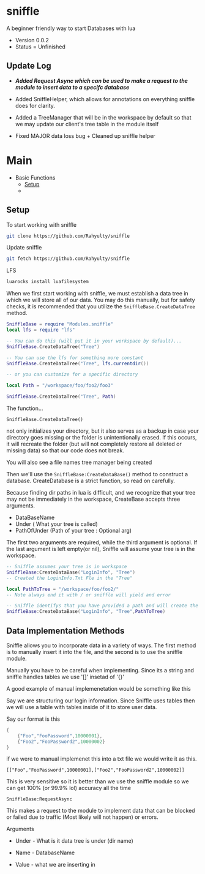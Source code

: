 # sniffle 
A beginner friendly way to start Databases with lua


- Version 0.0.2
- Status = Unfinished

## Update Log
- ***Added Request Async which can be used to make a request to the module to insert data to a specifc database***

- Added SniffleHelper, which allows for annotations on everything sniffle does for clarity.
- Added a TreeManager that will be in the workspace by default so that we may update our client's tree table in the module itself 

- Fixed MAJOR data loss bug + Cleaned up sniffle helper

# Main
- Basic Functions
    - [Setup](##Setup)
    - 




## **Setup**

To start working with sniffle

```bash
git clone https://github.com/Rahyulty/sniffle
```

Update sniffle

```bash
git fetch https://github.com/Rahyulty/sniffle
```

LFS

```bash
luarocks install luafilesystem
```
When we first start working with sniffle, we must establish a data tree in which we will store all of our data. You may do this manually, but for safety checks, it is recommended that you utilize the ```SniffleBase.CreateDataTree``` method.



```lua
SniffleBase = require "Modules.sniffle"
local lfs = require "lfs"

-- You can do this (will put it in your workspace by default)...
SniffleBase.CreateDataTree("Tree")

-- You can use the lfs for something more constant
SniffleBase.CreateDataTree("Tree", lfs.currentdir())

-- or you can customize for a specific directory

local Path = "/workspace/foo/foo2/foo3"

SniffleBase.CreateDataTree("Tree", Path)
```

The function...
```
SniffleBase.CreateDataTree()
```

not only initializes your directory, but it also serves as a backup in case your directory goes missing or the folder is unintentionally erased. If this occurs, it will recreate the folder (but will not completely restore all deleted or missing data) so that our code does not break.

You will also see a file names tree manager being created 

Then we'll use the ```SniffleBase:CreateDataBase()``` method to construct a database. CreateDatabase is a strict function, so read on carefully.

Because finding dir paths in lua is difficult, and we recognize that your tree may not be immediately in the workspace, CreateBase accepts three arguments.
- DataBaseName
- Under ( What your tree is called)
- PathOfUnder (Path of your tree : Optional arg)

The first two arguments are required, while the third argument is optional. If the last argument is left empty(or nil), Sniffle will assume your tree is in the workspace.

```lua
-- Sniffle assumes your tree is in workspace 
SniffleBase:CreateDataBase("LoginInfo", "Tree")
-- Created the LoginInfo.Txt Fle in the "Tree"

local PathToTree = "/workspace/foo/foo2/"
-- Note always end it with / or sniffle will yield and error

-- Sniffle identifys that you have provided a path and will create the file in the dir given
SniffleBase:CreateDataBase("LoginInfo", "Tree",PathToTree)
```

## Data Implementation Methods

Sniffle allows you to incorporate data in a variety of ways. The first method is to manually insert it into the file, and the second is to use the sniffle module.


Manually you have to be careful when implementing. Since its a string and sniffle handles tables we use '[]' insetad of '{}' 

A good example of manual implemenetation would be something like this 

Say we are structuring our login information. Since Sniffle uses tables then we will use a table with tables inside of it to store user data.

Say our format is this 

```lua
{
    {"Foo","FooPassword",10000001},
    {"Foo2","FooPassword2",10000002}
}
```

if we were to manual implemenet this into a txt file we would write it as this.
```
[["Foo","FooPassword",10000001],["Foo2","FooPassword2",10000002]]
```

This is very sensitive so it is better than we use the sniffle module so we can get 100% (or 99.9% lol) accuracy all the time

```SniffleBase:RequestAsync```

This makes a request to the module to implement data that can be blocked or failed due to traffic (Most likely will not happen) or errors.

Arguments
- Under - What is it data tree is under (dir name)
 
 - Name - DatabaseName 

 - Value - what we are inserting in 

 
